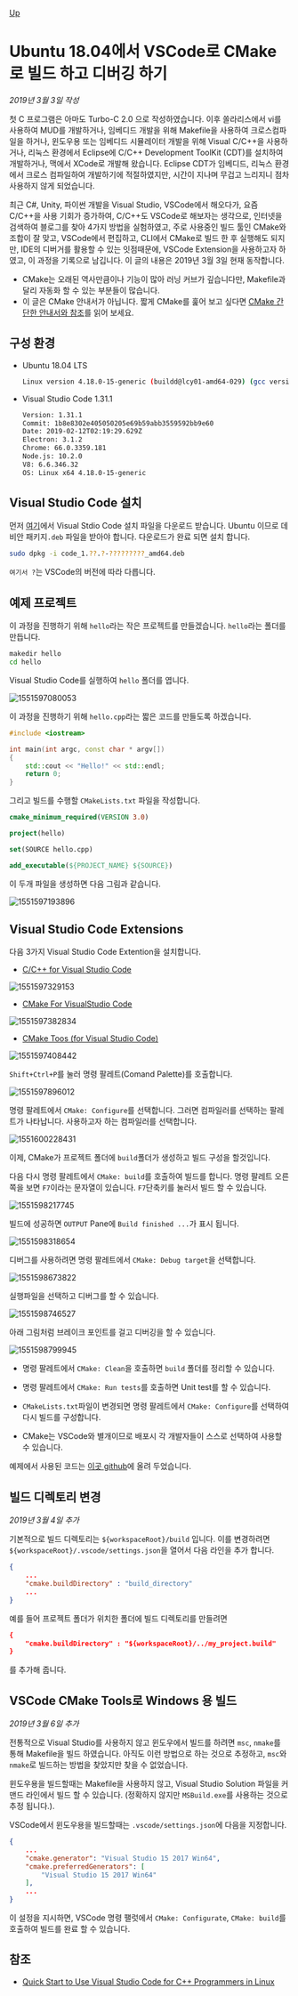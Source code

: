 [Up](index.md)

# Ubuntu 18.04에서 VSCode로 CMake로 빌드 하고 디버깅 하기

*2019년 3월 3일 작성*

첫 C 프로그램은 아마도 Turbo-C 2.0 으로 작성하였습니다. 이후 쏠라리스에서 vi를 사용하여 MUD를 개발하거나, 임베디드 개발을 위해 Makefile을 사용하여 크로스컴파일을 하거나, 윈도우용 또는 임베디드 시뮬레이터 개발을 위해 Visual C/C++을 사용하거나, 리눅스 환경에서 Eclipse에 C/C++ Development ToolKit (CDT)를 설치하여 개발하거나, 맥에서 XCode로 개발해 왔습니다. Eclipse CDT가 임베디드, 리눅스 환경에서 크로스 컴파일하여 개발하기에 적절하였지만, 시간이 지나며 무겁고 느리지니 점차 사용하지 않게 되었습니다.

최근 C#, Unity, 파이썬 개발을 Visual Studio, VSCode에서 해오다가, 요즘 C/C++을 사용 기회가 증가하여, C/C++도 VSCode로 해보자는 생각으로, 인터넷을 검색하여 블로그를 찾아 4가지 방법을 실험하였고, 주로 사용중인 빌드 툴인 CMake와 조합이 잘 맞고, VSCode에서 편집하고, CLI에서 CMake로 빌드 한 후 실행해도 되지만, IDE의 디버거를 활용할 수 있는 잇점때문에, VSCode Extension을 사용하고자 하였고,  이 과정을 기록으로 남깁니다. 이 글의 내용은 2019년 3월 3일 현재 동작합니다.

- CMake는 오래된 역사만큼이나 기능이 많아 러닝 커브가 깊습니다만, Makefile과 달리 자동화 할 수 있는 부분들이 많습니다.
- 이 글은 CMake 안내서가 아닙니다. 짧게 CMake를 훑어 보고 싶다면 [CMake 간단한 안내서와 참조](simple_cmake_introduction.md)를 읽어 보세요.

## 구성 환경

- Ubuntu 18.04 LTS

  ```sh
  Linux version 4.18.0-15-generic (buildd@lcy01-amd64-029) (gcc version 7.3.0 (Ubuntu 7.3.0-16ubuntu3)) #16~18.04.1-Ubuntu SMP Thu Feb 7 14:06:04 UTC 2019
  ```

- Visual Studio Code 1.31.1

  ```sh
  Version: 1.31.1
  Commit: 1b8e8302e405050205e69b59abb3559592bb9e60
  Date: 2019-02-12T02:19:29.629Z
  Electron: 3.1.2
  Chrome: 66.0.3359.181
  Node.js: 10.2.0
  V8: 6.6.346.32
  OS: Linux x64 4.18.0-15-generic
  ```

## Visual Studio Code 설치

먼저 [여기](https://code.visualstudio.com/Download)에서 Visual Stdio Code 설치 파일을 다운로드 받습니다. Ubuntu 이므로 데비안 패키지`.deb` 파일을 받아야 합니다. 다운로드가 완료 되면 설치 합니다.

```sh
sudo dpkg -i code_1.??.?-?????????_amd64.deb
```

`여기서 ?`는 VSCode의 버전에 따라 다릅니다.

## 예제 프로젝트

이 과정을 진행하기 위해 `hello`라는 작은 프로젝트를 만들겠습니다. `hello`라는 폴더를 만듭니다.

```sh
makedir hello
cd hello
```

Visual Studio Code를 실행하여 `hello` 폴더를 엽니다.

![1551597080053](build_cmake_in_vscode_on_linux.assets/1551597080053.png)

이 과정을 진행하기 위해 `hello.cpp`라는 짧은 코드를 만들도록 하겠습니다.

```c++
#include <iostream>

int main(int argc, const char * argv[])
{
    std::cout << "Hello!" << std::endl; 
    return 0;
}
```

그리고 빌드를 수행할 `CMakeLists.txt` 파일을 작성합니다.

```cmake
cmake_minimum_required(VERSION 3.0)

project(hello)

set(SOURCE hello.cpp)

add_executable(${PROJECT_NAME} ${SOURCE})
```

이 두개 파일을 생성하면 다음 그림과 같습니다.

![1551597193896](build_cmake_in_vscode_on_linux.assets/1551597193896.png)

## Visual Studio Code Extensions

다음 3가지 Visual Studio Code Extention을 설치합니다.

- [C/C++ for Visual Studio Code](https://marketplace.visualstudio.com/items?itemName=ms-vscode.cpptools)

![1551597329153](build_cmake_in_vscode_on_linux.assets/1551597329153.png)

- [CMake For VisualStudio Code](https://marketplace.visualstudio.com/items?itemName=twxs.cmake)

![1551597382834](build_cmake_in_vscode_on_linux.assets/1551597382834.png)

- [CMake Toos (for Visual Studio Code)](https://marketplace.visualstudio.com/items?itemName=vector-of-bool.cmake-tools)

![1551597408442](build_cmake_in_vscode_on_linux.assets/1551597408442.png)

`Shift+Ctrl+P`를 눌러 명령 팔레트(Comand Palette)를 호출합니다.

![1551597896012](build_cmake_in_vscode_on_linux.assets/1551597896012.png)

명령 팔레트에서 `CMake: Configure`를 선택합니다. 그러면 컴파일러를 선택하는 팔레트가 나타납니다. 사용하고자 하는 컴파일러를 선택합니다.

![1551600228431](build_cmake_in_vscode_on_linux.assets/1551600228431.png)

이제, CMake가 프로젝트 폴더에 `build`폴더가 생성하고 빌드 구성을 할것입니다.

다음 다시 명령 팔레트에서 `CMake: build`를 호출하여 빌드를 합니다. 명령 팔레트 오른쪽을 보면 `F7`이라는 문자열이 있습니다. `F7`단축키를 눌러서 빌드 할 수 있습니다.

![1551598217745](build_cmake_in_vscode_on_linux.assets/1551598217745.png)

빌드에 성공하면 `OUTPUT` Pane에 `Build finished ...`가 표시 됩니다.

![1551598318654](build_cmake_in_vscode_on_linux.assets/1551598318654.png)

디버그를 사용하려면 명령 팔레트에서 `CMake: Debug target`을 선택합니다.

![1551598673822](build_cmake_in_vscode_on_linux.assets/1551598673822.png)

실행파일을 선택하고 디버그를 할 수 있습니다.

![1551598746527](build_cmake_in_vscode_on_linux.assets/1551598746527.png)

아래 그림처럼 브레이크 포인트를 걸고 디버깅을 할 수 있습니다.

![1551598799945](build_cmake_in_vscode_on_linux.assets/1551598799945.png)

- 명령 팔레트에서 `CMake: Clean`을 호출하면 `build` 폴더를 정리할 수 있습니다.

- 명령 팔레트에서 `CMake: Run tests`를 호출하면 Unit test를 할 수 있습니다.
- `CMakeLists.txt`파일이 변경되면 명령 팔레트에서 `CMake: Configure`를 선택하여 다시 빌드를 구성합니다.
- CMake는 VSCode와 별개이므로 배포시 각 개발자들이 스스로 선택하여 사용할 수 있습니다.

예제에서 사용된 코드는 [이곳 github](https://github.com/booiljung/hello-vscode)에 올려 두었습니다.

## 빌드 디렉토리 변경

*2019년 3월 4일 추가*

기본적으로 빌드 디렉토리는 `${workspaceRoot}/build` 입니다. 이를 변경하려면 `${workspaceRoot}/.vscode/settings.json`을 열어서 다음 라인을 추가 합니다.

```json
{
    ...
	"cmake.buildDirectory" : "build_directory"
    ...
}
```

예를 들어 프로젝트 폴더가 위치한 폴더에 빌드 디렉토리를 만들려면

```cmake
{
	"cmake.buildDirectory" : "${workspaceRoot}/../my_project.build"
}
```

를 추가해 줍니다.

## VSCode CMake Tools로 Windows 용 빌드

*2019년 3월 6일 추가*

전통적으로 Visual Studio를 사용하지 않고 윈도우에서 빌드를 하려면 `msc`, `nmake`를 통해 Makefile을 빌드 하였습니다. 아직도 이런 방법으로 하는 것으로 추정하고, `msc`와 `nmake`로 빌드하는 방법을 찾았지만 찾을 수 없었습니다.

윈도우용을 빌드할때는 Makefile을 사용하지 않고, Visual Studio Solution 파일을 커맨드 라인에서 빌드 할 수 있습니다. (정확하지 않지만 `MSBuild.exe`를 사용하는 것으로 추정 됩니다.). 

VSCode에서 윈도우용을 빌드할때는 `.vscode/settings.json`에 다음을 지정합니다.

```json
{
    ...
	"cmake.generator": "Visual Studio 15 2017 Win64",
    "cmake.preferredGenerators": [
        "Visual Studio 15 2017 Win64"        
    ],
    ...
}
```

이 설정을 지시하면, VSCode 명령 팰럿에서 `CMake: Configurate`, `CMake: build`를 호출하여 빌드를 완료 할 수 있습니다.

## 참조

- [Quick Start to Use Visual Studio Code for C++ Programmers in Linux](https://www.codeproject.com/Articles/1184735/Quick-Start-to-Use-Visual-Studio-Code-for-Cplusplu)

